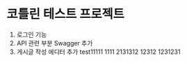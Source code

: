 # 코틀린 테스트 프로젝트
1. 로그인 기능
2. API 관련 부분 Swagger 추가
3. 게시글 작성 에디터 추가
test11111
1111
2131312
12312
1231231
